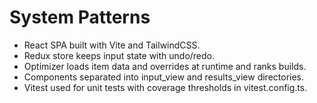 # System Patterns

- React SPA built with Vite and TailwindCSS.
- Redux store keeps input state with undo/redo.
- Optimizer loads item data and overrides at runtime and ranks builds.
- Components separated into input_view and results_view directories.
- Vitest used for unit tests with coverage thresholds in vitest.config.ts.
